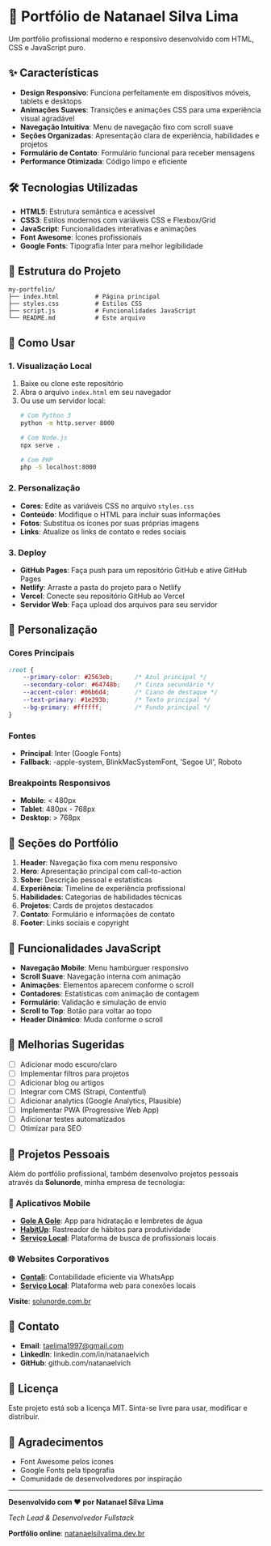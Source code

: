 # 🚀 Portfólio de Natanael Silva Lima

Um portfólio profissional moderno e responsivo desenvolvido com HTML, CSS e JavaScript puro.

## ✨ Características

- **Design Responsivo**: Funciona perfeitamente em dispositivos móveis, tablets e desktops
- **Animações Suaves**: Transições e animações CSS para uma experiência visual agradável
- **Navegação Intuitiva**: Menu de navegação fixo com scroll suave
- **Seções Organizadas**: Apresentação clara de experiência, habilidades e projetos
- **Formulário de Contato**: Formulário funcional para receber mensagens
- **Performance Otimizada**: Código limpo e eficiente

## 🛠️ Tecnologias Utilizadas

- **HTML5**: Estrutura semântica e acessível
- **CSS3**: Estilos modernos com variáveis CSS e Flexbox/Grid
- **JavaScript**: Funcionalidades interativas e animações
- **Font Awesome**: Ícones profissionais
- **Google Fonts**: Tipografia Inter para melhor legibilidade

## 📁 Estrutura do Projeto

```
my-portfolio/
├── index.html          # Página principal
├── styles.css          # Estilos CSS
├── script.js           # Funcionalidades JavaScript
└── README.md           # Este arquivo
```

## 🚀 Como Usar

### 1. Visualização Local
1. Baixe ou clone este repositório
2. Abra o arquivo `index.html` em seu navegador
3. Ou use um servidor local:
   ```bash
   # Com Python 3
   python -m http.server 8000
   
   # Com Node.js
   npx serve .
   
   # Com PHP
   php -S localhost:8000
   ```

### 2. Personalização
- **Cores**: Edite as variáveis CSS no arquivo `styles.css`
- **Conteúdo**: Modifique o HTML para incluir suas informações
- **Fotos**: Substitua os ícones por suas próprias imagens
- **Links**: Atualize os links de contato e redes sociais

### 3. Deploy
- **GitHub Pages**: Faça push para um repositório GitHub e ative GitHub Pages
- **Netlify**: Arraste a pasta do projeto para o Netlify
- **Vercel**: Conecte seu repositório GitHub ao Vercel
- **Servidor Web**: Faça upload dos arquivos para seu servidor

## 🎨 Personalização

### Cores Principais
```css
:root {
    --primary-color: #2563eb;      /* Azul principal */
    --secondary-color: #64748b;    /* Cinza secundário */
    --accent-color: #06b6d4;       /* Ciano de destaque */
    --text-primary: #1e293b;       /* Texto principal */
    --bg-primary: #ffffff;         /* Fundo principal */
}
```

### Fontes
- **Principal**: Inter (Google Fonts)
- **Fallback**: -apple-system, BlinkMacSystemFont, 'Segoe UI', Roboto

### Breakpoints Responsivos
- **Mobile**: < 480px
- **Tablet**: 480px - 768px
- **Desktop**: > 768px

## 📱 Seções do Portfólio

1. **Header**: Navegação fixa com menu responsivo
2. **Hero**: Apresentação principal com call-to-action
3. **Sobre**: Descrição pessoal e estatísticas
4. **Experiência**: Timeline de experiência profissional
5. **Habilidades**: Categorias de habilidades técnicas
6. **Projetos**: Cards de projetos destacados
7. **Contato**: Formulário e informações de contato
8. **Footer**: Links sociais e copyright

## 🔧 Funcionalidades JavaScript

- **Navegação Mobile**: Menu hambúrguer responsivo
- **Scroll Suave**: Navegação interna com animação
- **Animações**: Elementos aparecem conforme o scroll
- **Contadores**: Estatísticas com animação de contagem
- **Formulário**: Validação e simulação de envio
- **Scroll to Top**: Botão para voltar ao topo
- **Header Dinâmico**: Muda conforme o scroll

## 🎯 Melhorias Sugeridas

- [ ] Adicionar modo escuro/claro
- [ ] Implementar filtros para projetos
- [ ] Adicionar blog ou artigos
- [ ] Integrar com CMS (Strapi, Contentful)
- [ ] Adicionar analytics (Google Analytics, Plausible)
- [ ] Implementar PWA (Progressive Web App)
- [ ] Adicionar testes automatizados
- [ ] Otimizar para SEO

## 🚀 Projetos Pessoais

Além do portfólio profissional, também desenvolvo projetos pessoais através da **Solunorde**, minha empresa de tecnologia:

### 📱 Aplicativos Mobile
- **[Gole A Gole](https://solunorde.com.br/sip-by-sip/)**: App para hidratação e lembretes de água
- **[HabitUp](https://solunorde.com.br/habitup/)**: Rastreador de hábitos para produtividade
- **[Serviço Local](https://www.servicolocalapp.com.br/)**: Plataforma de busca de profissionais locais

### 🌐 Websites Corporativos
- **[Contali](https://www.contaliservicoscontabeis.com.br/)**: Contabilidade eficiente via WhatsApp
- **[Serviço Local](https://www.servicolocalapp.com.br/)**: Plataforma web para conexões locais

**Visite**: [solunorde.com.br](https://www.solunorde.com.br/)

## 📧 Contato

- **Email**: taelima1997@gmail.com
- **LinkedIn**: linkedin.com/in/natanaelvich
- **GitHub**: github.com/natanaelvich

## 📄 Licença

Este projeto está sob a licença MIT. Sinta-se livre para usar, modificar e distribuir.

## 🙏 Agradecimentos

- Font Awesome pelos ícones
- Google Fonts pela tipografia
- Comunidade de desenvolvedores por inspiração

---

**Desenvolvido com ❤️ por Natanael Silva Lima**

*Tech Lead & Desenvolvedor Fullstack*

**Portfólio online**: [natanaelsilvalima.dev.br](https://natanaelsilvalima.dev.br)
